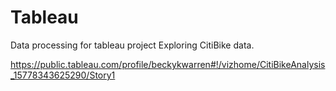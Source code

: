 # Tableau
Data processing for tableau project Exploring CitiBike data.  
  
https://public.tableau.com/profile/beckykwarren#!/vizhome/CitiBikeAnalysis_15778343625290/Story1
